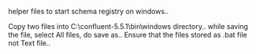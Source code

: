 helper files to start schema registry on windows..

Copy two files into C:\confluent-5.5.1\bin\windows directory.. while saving the file, select All files, do save as..
Ensure that the files stored as .bat file not Text file..

